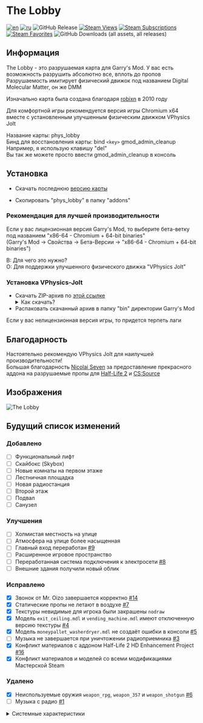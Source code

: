 # The Lobby

[![en](https://img.shields.io/badge/lang-English%20%F0%9F%87%AC%F0%9F%87%A7-white)](README.md)
[![ru](https://img.shields.io/badge/%D1%8F%D0%B7%D1%8B%D0%BA-%D0%A0%D1%83%D1%81%D1%81%D0%BA%D0%B8%D0%B9%20%F0%9F%87%B7%F0%9F%87%BA-white)](README-RU.md)
![GitHub Release](https://img.shields.io/github/v/release/boxden/The-Lobby)
[![Steam Views](https://img.shields.io/steam/views/2886996246)](https://steamcommunity.com/sharedfiles/filedetails/?id=2886996246)
[![Steam Subscriptions](https://img.shields.io/steam/subscriptions/2886996246)](https://steamcommunity.com/sharedfiles/filedetails/?id=2886996246)
[![Steam Favorites](https://img.shields.io/steam/favorites/2886996246)](https://steamcommunity.com/sharedfiles/filedetails/?id=2886996246)
![GitHub Downloads (all assets, all releases)](https://img.shields.io/github/downloads/boxden/The-Lobby/total)

## Информация

The Lobby - это разрушаемая карта для Garry's Mod. У вас есть возможность разрушить абсолютно все, вплоть до пропов  
Разрушаемость имитирует физический движок под названием Digital Molecular Matter, он же DMM

Изначально карта была создана благодаря [robixn](https://www.youtube.com/watch?v=N7MYttLnHpA) в 2010 году

Для комфортной игры рекомендуется версия игры Chromium x64 вместе с установленным улучшенным физическим движком VPhysics Jolt

Название карты: phys_lobby  
Бинд для восстановления карты: bind `<key>` gmod_admin_cleanup  
Например, я использую клавишу "del"  
Вы так же можете просто ввести gmod_admin_cleanup в консоль

## Установка

+ Скачать последнюю [версию карты](https://github.com/boxden/The-Lobby/releases/download/v1.0.1/the_lobby_2886996246.7z)

+ Скопировать "phys_lobby" в папку "addons"

### Рекомендация для лучшей производительности

Если у вас лицензионная версия Garry's Mod, то выберите бета-ветку под названием "x86-64 - Chromium + 64-bit binaries"  
(Garry's Mod -> Свойства -> Бета-Версии -> "x86-64 - Chromium + 64-bit binaries")

В: Для чего это нужно?  
О: Для поддержки улучшенного физического движка "VPhysics Jolt"

### Установка VPhysics-Jolt

+ Скачать ZIP-архив по [этой ссылке](https://git.froggi.es/joshua/vphysics_jolt_gmod_builds) <details> <summary> Как скачать? </summary> ![Как скачать?](https://github.com/boxden/The-Lobby/assets/30258996/c551dc6e-2358-4fce-9295-9c78f7e852e6) </details>
+ Распаковать скачанный архив в папку "bin" директории Garry's Mod

Если у вас нелицензионная версия игры, то придется терпеть лаги

## Благодарность

Настоятельно рекомендую VPhysics Jolt для наилучшей производительности!  
Большая благодарность [Nicolai Seven](https://steamcommunity.com/id/nicolai_seven) за предоставление прекрасного аддона на разрушаемые пропы для [Half-Life 2](https://steamcommunity.com/sharedfiles/filedetails/?id=767948098) и [CS:Source](https://steamcommunity.com/sharedfiles/filedetails/?id=2701419409)

## Изображения

![The Lobby](https://all-mods.ru/wp-content/uploads/2022/11/phys_lobby.gif)

## Будущий список изменений

### Добавлено

- [ ] Функциональный лифт
- [ ] Скайбокс (Skybox)
- [ ] Новые комнаты на первом этаже
- [ ] Лестничная площадка
- [ ] Новая радиостанция
- [ ] Второй этаж
- [ ] Подвал
- [ ] Санузел

### Улучшения

- [ ] Холмистая местность на улице
- [ ] Атмосфера на улице более насыщенная
- [ ] Главный вход переработан [#9](https://github.com/boxden/The-Lobby/issues/9)
- [ ] Расширенное игровое пространство
- [ ] Переработанная система подключения к электросети [#8](https://github.com/boxden/The-Lobby/issues/8)
- [ ] Внешние здания получили новый облик

### Исправлено

- [x] Звонок от Mr. Oizo завершается корректно [#14](https://github.com/boxden/The-Lobby/issues/14)
- [x] Статические пропы не летают в воздухе [#7](https://github.com/boxden/The-Lobby/issues/7)
- [x] Текстуры невидимые для игрока были закрашены `nodraw`
- [x] Модель `exit_ceiling.mdl` и `vending_machine.mdl` имеют отключенную версию текстуры [#4](https://github.com/boxden/The-Lobby/issues/4)
- [x] Модель `moneypallet_washerdryer.mdl` не создаёт ошибки в консоли [#5](https://github.com/boxden/The-Lobby/issues/5)
- [ ] Музыка не завершается при уничтожении радиоприемника [#3](https://github.com/boxden/The-Lobby/issues/3)
- [x] Конфликт материалов с аддоном Half-Life 2 HD Enhancement Project [#16](https://github.com/boxden/The-Lobby/issues/16)
- [x] Конфликт материалов и моделей со всеми модификациями Мастерской Steam

### Удалено

- [x] Неиспользуемые оружия `weapon_rpg`, `weapon_357` и `weapon_shotgun` [#6](https://github.com/boxden/The-Lobby/issues/6)
- [ ] Музыка с радио [#1](https://github.com/boxden/The-Lobby/issues/1)

<details> <summary> Системные характеристики </summary> 29 Октября 2023г - Была приобретена GTX 1660 Super 6GB за 3200 лей </details>